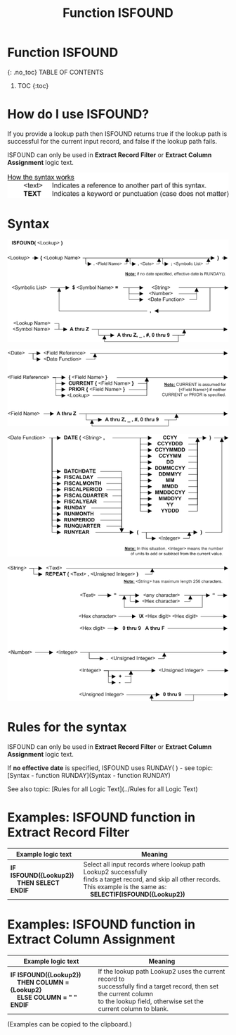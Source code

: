 ﻿---
layout: default
title: "Function ISFOUND"
parent: Functions
grand_parent: Workbench Logic Text Full Details
nav_order: 10
---
# Function ISFOUND
{: .no_toc}
TABLE OF CONTENTS 
1. TOC
{:toc}  


# How do I use ISFOUND? 

If you provide a lookup path then ISFOUND returns true if the lookup path is successful for the current input record, and false if the lookup path fails.

ISFOUND can only be used in **Extract Record Filter** or **Extract Column Assignment** logic text.


![(Syntax Legend)](../../images/LTZZ_Syntax_legend.gif )

# Syntax 

![Function ISFOUND 1](../../images/LTSF_ISFOUND_01.gif)

![Function ISFOUND 2](../../images/LTSF_Date_FR_FN_01.gif)

![Function ISFOUND 3](../../images/LTSF_ISFOUND_02.gif)

![Function ISFOUND 4](../../images/LTSF_ISFOUND_03.gif)

# Rules for the syntax 

ISFOUND can only be used in **Extract Record Filter** or **Extract Column Assignment** logic text.

If **no effective date** is specified, ISFOUND uses RUNDAY\( \) - see topic: [Syntax - function RUNDAY](Syntax - function RUNDAY)

See also topic: [Rules for all Logic Text](../Rules for all Logic Text) 


# Examples: ISFOUND function in Extract Record Filter 

|Example logic text|Meaning|
|------------------|-------|
|**IF ISFOUND({Lookup2})<br>&nbsp;&nbsp;&nbsp;&nbsp;THEN SELECT<br>ENDIF**|Select all input records where lookup path Lookup2 successfully<br>finds a target record, and skip all other records.<br>This example is the same as:<br>&nbsp;&nbsp;&nbsp;&nbsp;**SELECTIF(ISFOUND({Lookup2})**|



# Examples: ISFOUND function in Extract Column Assignment 

|Example logic text|Meaning|
|------------------|-------|
|**IF ISFOUND({Lookup2})<br>&nbsp;&nbsp;&nbsp;&nbsp;THEN COLUMN = {Lookup2}<br>&nbsp;&nbsp;&nbsp;&nbsp;ELSE COLUMN = " "<br>ENDIF**|If the lookup path Lookup2 uses the current record to<br>successfully find a target record, then set the current column<br>to the lookup field, otherwise set the<br>current column to blank.|


  
  (Examples can be copied to the clipboard.)
  

